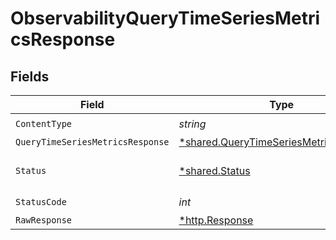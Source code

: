 # ObservabilityQueryTimeSeriesMetricsResponse


## Fields

| Field                                                                                           | Type                                                                                            | Required                                                                                        | Description                                                                                     |
| ----------------------------------------------------------------------------------------------- | ----------------------------------------------------------------------------------------------- | ----------------------------------------------------------------------------------------------- | ----------------------------------------------------------------------------------------------- |
| `ContentType`                                                                                   | *string*                                                                                        | :heavy_check_mark:                                                                              | N/A                                                                                             |
| `QueryTimeSeriesMetricsResponse`                                                                | [*shared.QueryTimeSeriesMetricsResponse](../../models/shared/querytimeseriesmetricsresponse.md) | :heavy_minus_sign:                                                                              | OK                                                                                              |
| `Status`                                                                                        | [*shared.Status](../../models/shared/status.md)                                                 | :heavy_minus_sign:                                                                              | Default error response                                                                          |
| `StatusCode`                                                                                    | *int*                                                                                           | :heavy_check_mark:                                                                              | N/A                                                                                             |
| `RawResponse`                                                                                   | [*http.Response](https://pkg.go.dev/net/http#Response)                                          | :heavy_minus_sign:                                                                              | N/A                                                                                             |
